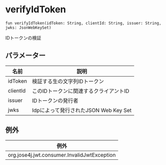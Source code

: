 # verifyIdToken

`fun verifyIdToken(idToken: String, clientId: String, issuer: String, jwks: JsonWebKeySet)`

IDトークンの検証

## パラメーター

| 名前      | 説明                                    |
| --------- | ---------------------------------------- |
| idToken   | 検証する生の文字列IDトークン            |
| clientId  | このIDトークンに関連するクライアントID  |
| issuer    | IDトークンの発行者                      |
| jwks      | Idpによって発行されたJSON Web Key Set  |

## 例外

| 例外                                      |
| ----------------------------------------- |
| org.jose4j.jwt.consumer.InvalidJwtException |
